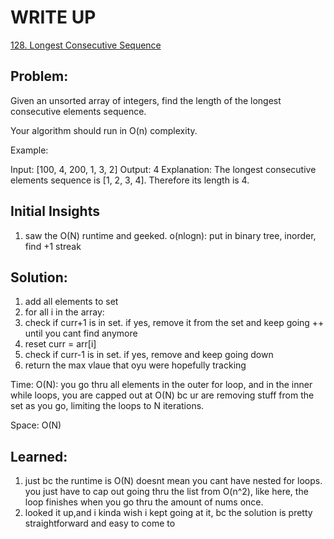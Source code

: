 #  WRITE UP
[128. Longest Consecutive Sequence](https://leetcode.com/problems/longest-consecutive-sequence/)<br/>

## Problem: 
Given an unsorted array of integers, find the length of the longest consecutive elements sequence.

Your algorithm should run in O(n) complexity.

Example:

Input: [100, 4, 200, 1, 3, 2]
Output: 4
Explanation: The longest consecutive elements sequence is [1, 2, 3, 4]. Therefore its length is 4.

## Initial Insights
1. saw the O(N) runtime and geeked. o(nlogn): put in binary tree, inorder, find +1 streak

## Solution:
1. add all elements to set
2. for all i in the array:
  1. check if curr+1 is in set. if yes, remove it from the set and keep going ++ until you cant find anymore
  2. reset curr = arr[i]
  3. check if curr-1 is in set. if yes, remove and keep going down
3. return the max vlaue that oyu were hopefully tracking

Time: O(N): you go thru all elements in the outer for loop, and in the inner while loops, you are capped out at O(N) bc ur are removing stuff from the set as you go, limiting the loops to N iterations.

Space: O(N)


## Learned:
1. just bc the runtime is O(N) doesnt mean you cant have nested for loops. you just have to cap out going thru the list from O(n^2), like here, the loop finishes when you go thru the amount of nums once.
2. looked it up,and i kinda wish i kept going at it, bc the solution is pretty straightforward and easy to come to